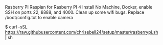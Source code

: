 Rasberry PI Raspian for Rasberry PI 4
Install No Machine, Docker, enable SSH on ports 22, 8888, and 4000. Clean up some wifi bugs. Replace /boot/config.txt to enable camera

$ curl -sSL https://raw.githubusercontent.com/chrisebell24/setup/master/rasberrypi.sh | sh
